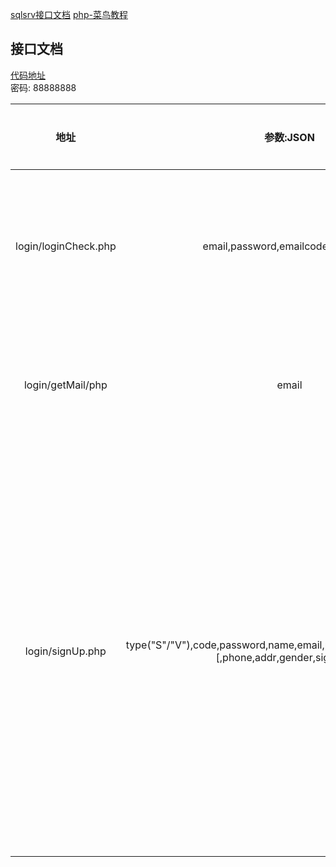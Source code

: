 [sqlsrv接口文档](https://docs.microsoft.com/zh-cn/sql/connect/php/sqlsrv-driver-api-reference?view=sql-server-ver15)
[php-菜鸟教程](https://www.runoob.com/php/php-tutorial.html)
## 接口文档
[代码地址](60.205.226.43:8888)   
密码: 88888888

|地址|参数:JSON|返回值:JSON|功能|可用状态|
|:--:|:--:|:--:|:--:|:--:|
|login/loginCheck.php|email,password,emailcode,type(S/V)|status:"success"/"fail"<br/>当status为success时还有:<br/>token:token值|检验用户名、密码、邮箱验证码是否匹配|可用|
|login/getMail/php|email|status:"success"/"fail"|获取邮箱验证码,返回是否发送成功|可用|
|login/signUp.php|type("S"/"V"),code,password,name,email,province,identity,username<br/>[,phone,addr,gender,signature]|status:"success"/"EmailAlreadyExist"/"CodeError"|用户注册。中括号内的变量可为空，返回错误包括账号已注册和验证码错误。验证码调用上面的获取验证码就可以了|可用|